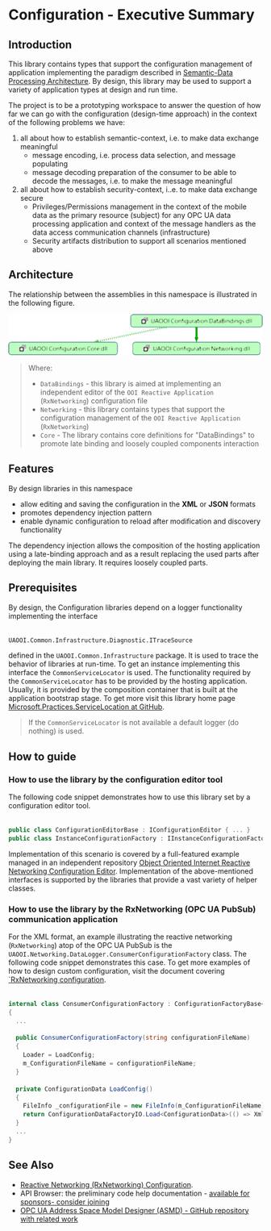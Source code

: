 # Configuration - Executive Summary

## Introduction

This library contains types that support the configuration management of application implementing the paradigm described in [Semantic-Data Processing Architecture](../SemanticData/README.MD#ooi-reactive-application). By design, this library may be used to support a variety of application types at design and run time.

The project is to be a prototyping workspace to answer the question of how far we can go with the configuration (design-time approach) in the context of the following problems we have:

1. all about how to establish semantic-context, i.e. to make data exchange meaningful
    * message encoding, i.e. process data selection, and message populating
    * message decoding preparation of the consumer to be able to decode the messages, i.e. to make the message meaningful
2. all about how to establish security-context, i..e. to make data exchange secure
   * Privileges/Permissions management in the context of the mobile data as the primary resource (subject) for any OPC UA data processing application and context of the message handlers as the data access communication channels (infrastructure)
   * Security artifacts distribution to support all scenarios mentioned above

## Architecture

The relationship between the assemblies in this namespace is illustrated in the following figure.

![Configuration Architecture](../CommonResources/Media/Configuration/ConfigurationArchitecture.png)

>Where:
>
> * `DataBindings` - this library is aimed at implementing an independent editor of the `OOI Reactive Application` (`RxNetworking`) configuration file
> * `Networking` - this library contains types that support the configuration management of the `OOI Reactive Application` (`RxNetworking`)
> * `Core` - The library contains core definitions for "DataBindings" to promote late binding and loosely coupled components interaction
>

## Features

By design libraries in this namespace

* allow editing and saving the configuration in the **XML** or **JSON** formats
* promotes dependency injection pattern
* enable dynamic configuration to reload after modification and discovery functionality

The dependency injection allows the composition of the hosting application using a late-binding approach and as a result replacing the used parts after deploying the main library. It requires loosely coupled parts.

## Prerequisites

By design, the Configuration libraries depend on a logger functionality implementing the interface

```txt

UAOOI.Common.Infrastructure.Diagnostic.ITraceSource

```

defined in the `UAOOI.Common.Infrastructure` package. It is used to trace the behavior of libraries at run-time. To get an instance implementing this interface the `CommonServiceLocator` is used. The functionality required by the `CommonServiceLocator` has to be provided by the hosting application. Usually, it is provided by the composition container that is built at the application bootstrap stage. To get more visit this library home page [Microsoft.Practices.ServiceLocation at GitHub](https://github.com/unitycontainer/commonservicelocator).

> If the `CommonServiceLocator` is not available a default logger (do nothing) is used.

## How to guide

### How to use the library by the configuration editor tool

The following code snippet demonstrates how to use this library set by a configuration editor tool.

```C#

public class ConfigurationEditorBase : IConfigurationEditor { ... }
public class InstanceConfigurationFactory : IInstanceConfigurationFactory { ... }

```

Implementation of this scenario is covered by a full-featured example managed in an independent repository [Object Oriented Internet Reactive Networking Configuration Editor](https://github.com/mpostol/OPC-UA-OOI.ConfigEditor). Implementation of the above-mentioned interfaces is supported by the libraries that provide a vast variety of helper classes.

### How to use the library by the RxNetworking (OPC UA PubSub) communication application

For the XML format, an example illustrating the reactive networking (`RxNetworking`) atop of the OPC UA PubSub is the `UAOOI.Networking.DataLogger.ConsumerConfigurationFactory` class. The following code snippet demonstrates this case. To get more examples of how to design custom configuration, visit the document covering [`RxNetworking configuration][RxNetworkingConfig].

```C#

internal class ConsumerConfigurationFactory : ConfigurationFactoryBase<ConfigurationData>
{
  ...

  public ConsumerConfigurationFactory(string configurationFileName)
  {
    Loader = LoadConfig;
    m_ConfigurationFileName = configurationFileName;
  }

  private ConfigurationData LoadConfig()
  {
    FileInfo _configurationFile = new FileInfo(m_ConfigurationFileName);
    return ConfigurationDataFactoryIO.Load<ConfigurationData>(() => XmlDataContractSerializers.Load<ConfigurationData>(_configurationFile, (x, y, z) => { }), () => RaiseEvents());
  }
  ...
}

```

## See Also

* [Reactive Networking (RxNetworking) Configuration][RxNetworkingConfig].
* API Browser: the preliminary code help documentation - [available for sponsors- consider joining](https://github.commsvr.com/AboutPartnershipProgram.md.html)
* [OPC UA Address Space Model Designer (ASMD) - GitHub repository with related work][ASMD]

[RxNetworkingConfig]:./Networking/README.MD
[ASMD]:https://github.com/mpostol/ASMD
